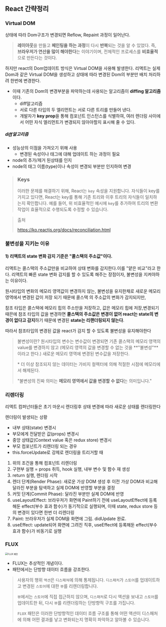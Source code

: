 ## React 간략정리

###  Virtual DOM

상태에 따라 Dom구조가 변경되면 Reflow, Repaint 과정이 일어난다.

> **레이아웃**을 만들고 **페인팅을 하는 과정**이 다시 **반복**되는 것을 알 수 있었다. 즉, **브라우저가 연산을 많이 해야한다**는 이야기이며, 전체적인 프로세스를 **비효율적**으로 만든다는 것이다.

하지만 react의 Dom업데이트 방식은 Virtual DOM을 사용해 발생한다. 리액트는 실제 Dom과 같은 Virtual DOM을 생성하고 상태에 따라 변경된 Dom의 부분만 배치 처리하려 한번에 변경한다.

- 이때 기존의 Dom의 변경부분을 파악하는데 사용되는 알고리즘이 **diffing 알고리즘** 이다.
  - diff알고리즘
  - 서로 다른 타입의 두 엘리먼트는 서로 다른 트리를 만들어 낸다.
  - 개발자가 **key prop**을 통해 컴포넌트 인스턴스를 식별하여, 여러 렌더링 사이에서 어떤 자식 엘리먼트가 변경되지 않아야할지 표시해 줄 수 있다.

##### diff알고리즘

- 성능상의 이점을 가져오기 위해 사용
  - 변경된 속성이나 태그에 대해 업데이트 하는 과정이 필요
- node의 추가/제거 된상태를 인지
- node의 태그 이름(type)이나 속성이 변경되 부분만 인지하여 변경

> ### Keys
>
> 이러한 문제를 해결하기 위해, React는 `key` 속성을 지원합니다. 자식들이 key를 가지고 있다면, React는 key를 통해 기존 트리와 이후 트리의 자식들이 일치하는지 확인합니다. 예를 들어, 위 비효율적인 예시에 `key`를 추가하여 트리의 변환 작업이 효율적으로 수행되도록 수정할 수 있습니다.

> 출처
>
> https://ko.reactjs.org/docs/reconciliation.html

### 불변성을 지키는 이유

#### 1) 리액트의 state 변화 감지 기준은 "콜스택의 주소값"이다.

리액트는 콜스택의 주소값만을 비교하여 상태 변화를 감지한다.이를 "얕은 비교"라고 한다. 리액트의 빠른 state 변화 감지를 할 수 있도록 해주는 장점이자, 불변성을 지켜야하는 이유이다.

원시타입의 변화의 메모리 영역값이 변경하지 않는, 불변성을 유지한채로 새로운 메모리 영역에서 변경된 값이 저장 되기 때문에 콜스택 의 주소값의 변화가 감지되지만,

참조 타입은 콜스택에 메모리 힙의 주소만을 저장하고, 값은 메모리 힙에 저장,변경되기 때믄에 참조 타입의 값을 변경하면 **콜스택의 주소값은 변경이 없어 react는 state의 변경이 없다고 감지**하기 때문에 변경된 **state는 리랜더링되지 않는다**.

따라서 참조타입의 변경된 값을 react가 감지 할 수 있도록 불변성을 유지해야한다

> 불변성이란? 원시타입의 변수는 변수값이 변경되면 기존 콜스택의 메모리 영역의 value를 변경하지 않고 (메모리 영역의 값을 변경할 수 없는 것을 **"불변성"**이라고 한다.) 새로운 메모리 영역에 변경된 변수값을 저장한다.
>
> \* 더 이상 참조되지 않는 데이터는 가비지 컬렉터에 의해 적절한 시점에 메모리에서 해제된다.
>
> "불변성의 진짜 의미는 **메모리 영역에서 값을 변경할 수 없다**는 의미입니다."

### 리렌더링

리액트 컴퍼넌터들은 초기 마운시 렌더링후 상태 변경에 따라 새로운 상태를 렌더링한다

렌더링이 발생되는 상황

- 내부 상태(state) 변경시
- 부모에게 전달받은 값(props) 변경시
- 중앙 상태값(Context value 혹은 redux store) 변경시
- 부모 컴포넌트가 리렌더링 되는 경우
- this.forceUpdate로 강제로 렌더링을 트리거할 때



1. 위의 조건을 통해 컴포넌트 리렌더링
2. 구현부 실행 = props 취득, hook 실행, 내부 변수 및 함수 재 생성
3. return 실행, 렌더링 시작
4. 렌더 단계(Render Phase): 새로운 가상 DOM 생성 후 이전 가상 DOM과 비교해 달라진 부분을 탐색하고 실제 DOM에 반영할 부분을 결정
5. 커밋 단계(Commit Phase): 달라진 부분만 실제 DOM에 반영
6. useLayoutEffect: 브라우저가 화면에 Paint하기 전에 useLayoutEffect에 등록해둔 effect(부수 효과 함수)가 동기적으로 실행되며, 이때 state, redux store 등의 변경이 있다면 한번 더 리렌더링
7. Paint: 브라우저가 실제 DOM을 화면에 그림. didUpdate 완료.
8. useEffect: update되어 화면에 그려진 직후, useEffect에 등록해둔 effect(부수 효과 함수)가 비동기로 실행



### FLUX

<img src="https://github.com/poohghg/prepare_frontend_interview/raw/main/images/flux1.PNG" alt="FLUX 패턴" style="zoom:50%;" />





- FLUX는 추상적인 개념이다. 
- 패턴에서는 단방향 데이터 흐름을 강조한다.

> 사용자의 행위 `액션`은 `디스패쳐`에 의해 통제됩니다. `디스패처`가 `스토어`를 업데이트하고 변경된 `스토어`에 대한 `뷰`를 리렌더링합니다.
>
> `뷰`에서는 `스토어`에 직접 접근하지 않으며, `디스패처`로 다시 액션을 보내고 `스토어`를 업데이트한 뒤, 다시 `뷰`를 리렌더링하는 단방향적 구조를 가집니다.
>
> `FLUX` 패턴은 이러한 단방향적인 데이터 흐름 구조를 통해 어떤 액션이 디스패처에 의해 어떤 결과를 낳고 변화되는지 명확히 파악하고 알아볼 수 있습니다.

